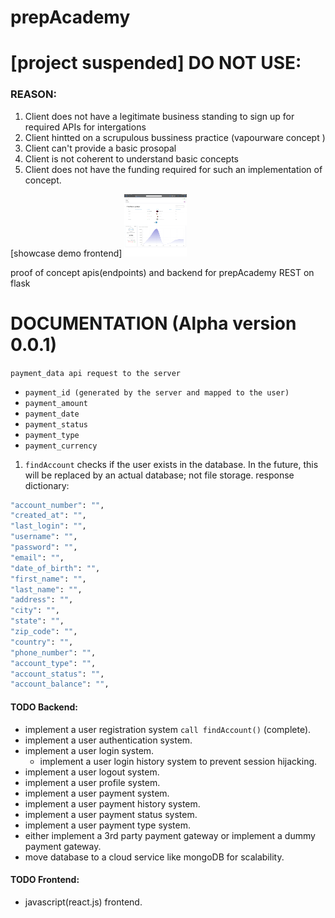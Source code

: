 # prepAcademy 

# [project suspended] DO NOT USE:

### REASON: 
1. Client does not have a legitimate business standing to sign up for required APIs for intergations
2. Client hintted on a scrupulous bussiness practice (vapourware concept )
3. Client can't provide a basic prosopal
4. Client is not coherent to understand basic concepts
5. Client does not have the funding required for such an implementation of concept.


[showcase demo frontend]
<img src="https://github.com/Nllii/prepAcademy/blob/702a49b1956c2dcb87ac65bbba4279fab49a82c5/masterdb/demo.jpeg" width="100" height="100">

<!-- ![screenshot](https://github.com/Nllii/prepAcademy/blob/702a49b1956c2dcb87ac65bbba4279fab49a82c5/masterdb/demo.jpeg=250x250) -->

proof of concept apis(endpoints) and backend for prepAcademy
REST on flask 

# DOCUMENTATION (Alpha version 0.0.1)

```payment_data api request to the server```
- ```payment_id (generated by the server and mapped to the user)```
- ```payment_amount```
- ```payment_date```
- ```payment_status```
- ```payment_type```
- ```payment_currency```

1. ```findAccount``` checks if the user exists in the database. In the future, this will be replaced by an actual database; not file storage.
response dictionary:
```bash
"account_number": "",
"created_at": "",
"last_login": "",
"username": "",
"password": "",
"email": "",
"date_of_birth": "",
"first_name": "",
"last_name": "",
"address": "",
"city": "",
"state": "",
"zip_code": "",
"country": "",
"phone_number": "",
"account_type": "",
"account_status": "",
"account_balance": "",
```







#### TODO Backend: 
- implement a user registration system  ```call findAccount()``` (complete).
- implement a user authentication system.
- implement a user login system.
    - implement a user login history system to prevent session hijacking.
- implement a user logout system.
- implement a user profile system.
- implement a user payment system.
- implement a user payment history system.
- implement a user payment status system.
- implement a user payment type system.
- either implement a 3rd party payment gateway or implement a dummy payment gateway.
- move database to a cloud service like mongoDB for scalability.


#### TODO Frontend: 
- javascript(react.js) frontend.

